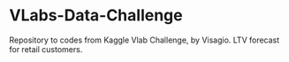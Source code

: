 # VLabs-Data-Challenge
Repository to codes from Kaggle Vlab Challenge, by Visagio. LTV forecast for retail customers.
